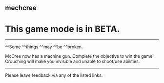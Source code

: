 ## mechcree

# This game mode is in **BETA**.

---

^^Some ^^things ^^may ^^be ^^broken.

McCree now has a machine gun. Complete the objective to win the game! Crouching will make you invisible and unable to shoot/use abilities.

---

Please leave feedback via any of the listed links.
